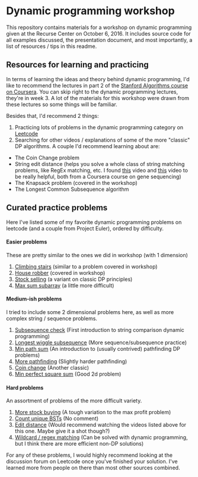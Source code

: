# Dynamic programming workshop
This repository contains materials for a workshop on dynamic programming given at the Recurse Center on October 6, 2016. It includes source code for all examples discussed, the presentation document, and most importantly, a list of resources / tips in this readme.

## Resources for learning and practicing
In terms of learning the ideas and theory behind dynamic programming, I'd like to recommend
the lectures in part 2 of the [Stanford Algorithms course on Coursera](https://www.coursera.org/learn/algorithm-design-analysis-2).
You can skip right to the dynamic programming lectures, they're in week 3. A lot of the materials for
this workshop were drawn from these lectures so some things will be familiar.

Besides that, I'd recommend 2 things:

1. Practicing lots of problems in the dynamic programming category on [Leetcode](https://leetcode.com/tag/dynamic-programming/)
2. Searching for other videos / explanations of some of the more "classic" DP algorithms. A couple I'd recommend learning about are:
  * The Coin Change problem
  * String edit distance (helps you solve a whole class of string matching problems, like RegEx matching, etc. I found [this](https://www.youtube.com/watch?v=8Q2IEIY2pDU) video and [this](https://www.youtube.com/watch?v=eAVGRWSryGo) video to be really helpful, both from a Coursera course on gene sequencing)
  * The Knapsack problem (covered in the workshop)
  * The Longest Common Subsequence algorithm

## Curated practice problems
Here I've listed some of my favorite dynamic programming problems on leetcode (and a couple from Project Euler), ordered by difficulty.

#### Easier problems
These are pretty similar to the ones we did in workshop (with 1 dimension)  
1. [Climbing stairs](https://leetcode.com/problems/climbing-stairs/) (similar to a problem covered in workshop)  
2. [House robber](https://leetcode.com/problems/house-robber/) (covered in workshop)  
3. [Stock selling](https://leetcode.com/problems/best-time-to-buy-and-sell-stock/) (a variant on classic DP principles)  
4. [Max sum subarray](https://leetcode.com/problems/maximum-subarray/) (a little more difficult)  

#### Medium-ish problems
I tried to include some 2 dimensional problems here, as well as more complex string / sequence problems.  
1. [Subsequence check](https://leetcode.com/problems/is-subsequence/) (First introduction to string comparison dynamic programming)  
2. [Longest wiggle subsequence](https://leetcode.com/problems/wiggle-subsequence/) (More sequence/subsequence practice)  
3. [Min path sum](https://leetcode.com/problems/minimum-path-sum/) (An introduction to (usually contrived) pathfinding DP problems)  
4. [More pathfinding](https://projecteuler.net/problem=82) (Slightly harder pathfinding)  
5. [Coin change](https://leetcode.com/problems/coin-change/) (Another classic)  
6. [Min perfect square sum](https://leetcode.com/problems/perfect-squares/) (Good 2d problem)  

#### Hard problems
An assortment of problems of the more difficult variety.  
1. [More stock buying](https://leetcode.com/problems/best-time-to-buy-and-sell-stock-iii/) (A tough variation to the max profit problem)  
2. [Count unique BSTs](https://leetcode.com/problems/unique-binary-search-trees/) (No comment)  
3. [Edit distance](https://leetcode.com/problems/edit-distance/) (Would recommend watching the videos listed above for this one. Maybe give it a shot though?)  
4. [Wildcard / regex matching](https://leetcode.com/problems/wildcard-matching/) (Can be solved with dynamic programming, but I think there are more efficient non-DP solutions)  

For any of these problems, I would highly recommend looking at the discussion forum on Leetcode once you've finished your solution. I've learned more from people on there than most other sources combined.
